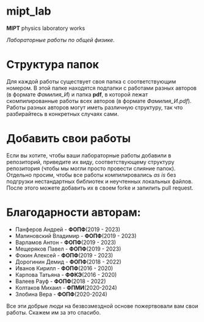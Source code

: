 # mipt_lab
**MIPT** physics laboratory works

*Лабораторные работы по общей физике.*

# Структура папок

Для каждой работы существует своя папка с соответствующим номером. В этой папке находятся подпапки с работами разных авторов (в формате *Фамилия_И*) и папка **pdf**, в которой лежат скомпилированные работы всех авторов (в формате *Фамилия_И.pdf*). Работы разных авторов могут иметь различную структуру, так что разбирайтесь в конкретных случаях сами. 

# Добавить свои работы

Если вы хотите, чтобы ваши лабораторные работы добавили в репозиторий, приведите их виду, соответствующему структуру репозитория (чтобы мы могли просто провести слияние папок). Отдельно просим, чтобы все работы компилировались *as is* без подгрузки нестандартных библиотек и неучтенных локальных файлов. После этого можете добавить их в своем forkе и запилить pull request. 

# Благодарности авторам:
* Панферов Андрей - **ФОПФ**(2019 - 2023)
* Малиновский Владимир - **ФОПФ**(2019 - 2023)
* Варламов Антон - **ФОПФ**(2019 - 2023)
* Мещеряков Павел - **ФОПФ**(2019 - 2023)
* Фокин Алексей - **ФОПФ**(2019 - 2023)
* Дорогинин Демид - **ФОПФ**(2018 - 2022)
* Иванов Кирилл - **ФОПФ**(2016 - 2020)
* Карпова Татьяна - **ФФКЭ**(2016 - 2020)
* Валеев Рауф - **ФОПФ**(2018 - 2022)
* Колтаков Михаил - **ФПМИ**(2020-2024)
* Злобина Вера - **ФОПФ**(2020-2024)

Все эти добрые люди на безвозмездной основе пожертвовали вам свои работы. Скажем им за это спасибо.
